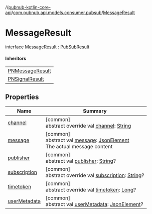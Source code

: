 //[pubnub-kotlin-core-api](../../../index.md)/[com.pubnub.api.models.consumer.pubsub](../index.md)/[MessageResult](index.md)

# MessageResult

interface [MessageResult](index.md) : [PubSubResult](../-pub-sub-result/index.md)

#### Inheritors

| |
|---|
| [PNMessageResult](../-p-n-message-result/index.md) |
| [PNSignalResult](../-p-n-signal-result/index.md) |

## Properties

| Name | Summary |
|---|---|
| [channel](../-pub-sub-result/channel.md) | [common]<br>abstract override val [channel](../-pub-sub-result/channel.md): [String](https://kotlinlang.org/api/latest/jvm/stdlib/kotlin/-string/index.html) |
| [message](message.md) | [common]<br>abstract val [message](message.md): [JsonElement](../../com.pubnub.api/-json-element/index.md)<br>The actual message content |
| [publisher](../-pub-sub-result/publisher.md) | [common]<br>abstract val [publisher](../-pub-sub-result/publisher.md): [String](https://kotlinlang.org/api/latest/jvm/stdlib/kotlin/-string/index.html)? |
| [subscription](../-pub-sub-result/subscription.md) | [common]<br>abstract override val [subscription](../-pub-sub-result/subscription.md): [String](https://kotlinlang.org/api/latest/jvm/stdlib/kotlin/-string/index.html)? |
| [timetoken](../-pub-sub-result/timetoken.md) | [common]<br>abstract override val [timetoken](../-pub-sub-result/timetoken.md): [Long](https://kotlinlang.org/api/latest/jvm/stdlib/kotlin/-long/index.html)? |
| [userMetadata](../-pub-sub-result/user-metadata.md) | [common]<br>abstract val [userMetadata](../-pub-sub-result/user-metadata.md): [JsonElement](../../com.pubnub.api/-json-element/index.md)? |
